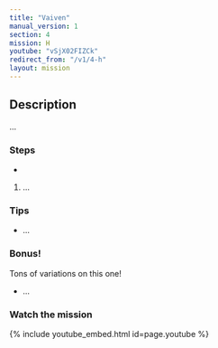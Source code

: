 ```yaml
---
title: "Vaiven"
manual_version: 1
section: 4
mission: H
youtube: "vSjX02FIZCk"
redirect_from: "/v1/4-h"
layout: mission
---
```




## Description

...

### Steps
-
1. ...

### Tips

* ...
### Bonus!

Tons of variations on this one!

* ...
### Watch the mission

{% include youtube_embed.html id=page.youtube %}


